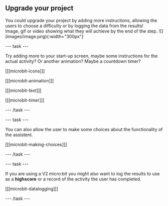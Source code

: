 ## Upgrade your project

<div style="display: flex; flex-wrap: wrap">
<div style="flex-basis: 200px; flex-grow: 1; margin-right: 15px;">
You could upgrade your project by adding more instructions, allowing the users to choose a difficulty or by logging the data from the results!
</div>
<div>
Image, gif or video showing what they will achieve by the end of the step. ![](images/image.png){:width="300px"}
</div>
</div>

--- task ---

Try adding more to your start-up screen, maybe some instructions for the actual activity? Or another animation? Maybe a countdown timer?

[[[microbit-icons]]]

[[[microbit-animation]]]

[[[microbit-text]]]

[[[microbit-timer]]]

--- /task ---

--- task ---

You can also allow the user to make some choices about the functionality of the assistent. 

[[[microbit-making-choices]]]

--- /task ---

--- task ---

If you are using a V2 micro:bit you might also want to log the results to use as a **highscore** or a record of the activity the user has completed.

[[[microbit-datalogging]]]

--- /task ---